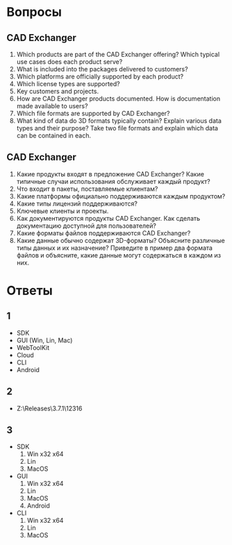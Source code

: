 # Вопросы
## CAD Exchanger
1. Which products are part of the CAD Exchanger offering? Which typical use cases does each product serve?
2. What is included into the packages delivered to customers?
3. Which platforms are officially supported by each product?
4. Which license types are supported?
5. Key customers and projects.
6. How are CAD Exchanger products documented. How is documentation made available to users?
7. Which file formats are supported by CAD Exchanger?
8. What kind of data do 3D formats typically contain? Explain various data types and their purpose? Take two
file formats and explain which data can be contained in each.

## CAD Exchanger
1. Какие продукты входят в предложение CAD Exchanger? Какие типичные случаи использования обслуживает каждый продукт?
2. Что входит в пакеты, поставляемые клиентам?
3. Какие платформы официально поддерживаются каждым продуктом?
4. Какие типы лицензий поддерживаются?
5. Ключевые клиенты и проекты.
6. Как документируются продукты CAD Exchanger. Как сделать документацию доступной для пользователей?
7. Какие форматы файлов поддерживаются CAD Exchanger?
8. Какие данные обычно содержат 3D-форматы? Объясните различные типы данных и их назначение? Приведите в пример два
формата файлов и объясните, какие данные могут содержаться в каждом из них.

# Ответы

## 1
* SDK
* GUI (Win, Lin, Mac)
* WebToolKit
* Cloud
* CLI
* Android

## 2
* Z:\Releases\3.7.1\12316

## 3

* SDK
   1. Win x32 x64
   2. Lin
   3. MacOS
* GUI
   1. Win x32 x64
   2. Lin
   3. MacOS
   4. Android
* CLI
   1. Win x32 x64
   1. Lin
   2. MacOS  